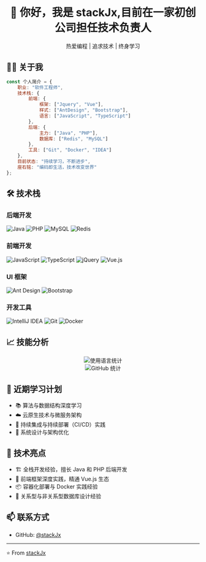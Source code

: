 
<h1 align="center">👋 你好，我是 stackJx,目前在一家初创公司担任技术负责人</h1>

<p align="center">
  热爱编程 | 追求技术 | 终身学习
</p>

## 👨‍💻 关于我

```javascript
const 个人简介 = {
    职业: "软件工程师",
    技术栈: {
        前端: {
            框架: ["Jquery", "Vue"],
            样式: ["AntDesign", "Bootstrap"],
            语言: ["JavaScript", "TypeScript"]
        },
        后端: {
            主力: ["Java", "PHP"],
            数据库: ["Redis", "MySQL"]
        },
        工具: ["Git", "Docker", "IDEA"]
    },
    目前状态: "持续学习，不断进步",
    座右铭: "编码即生活，技术改变世界"
};
```

## 🛠️ 技术栈

### 后端开发
![Java](https://img.shields.io/badge/Java-%23ED8B00.svg?style=for-the-badge&logo=java&logoColor=white)
![PHP](https://img.shields.io/badge/PHP-%23777BB4.svg?style=for-the-badge&logo=php&logoColor=white)
![MySQL](https://img.shields.io/badge/MySQL-%2300f.svg?style=for-the-badge&logo=mysql&logoColor=white)
![Redis](https://img.shields.io/badge/Redis-%23DC382D.svg?style=for-the-badge&logo=redis&logoColor=white)

### 前端开发
![JavaScript](https://img.shields.io/badge/JavaScript-%23323330.svg?style=for-the-badge&logo=javascript&logoColor=%23F7DF1E)
![TypeScript](https://img.shields.io/badge/TypeScript-%23007ACC.svg?style=for-the-badge&logo=typescript&logoColor=white)
![jQuery](https://img.shields.io/badge/jQuery-%230769AD.svg?style=for-the-badge&logo=jquery&logoColor=white)
![Vue.js](https://img.shields.io/badge/Vue.js-%234FC08D.svg?style=for-the-badge&logo=vue.js&logoColor=white)

### UI 框架
![Ant Design](https://img.shields.io/badge/Ant%20Design-%230170FE.svg?style=for-the-badge&logo=ant-design&logoColor=white)
![Bootstrap](https://img.shields.io/badge/Bootstrap-%23563D7C.svg?style=for-the-badge&logo=bootstrap&logoColor=white)

### 开发工具
![IntelliJ IDEA](https://img.shields.io/badge/IntelliJ%20IDEA-%23000000.svg?style=for-the-badge&logo=intellij-idea&logoColor=white)
![Git](https://img.shields.io/badge/Git-%23F05033.svg?style=for-the-badge&logo=git&logoColor=white)
![Docker](https://img.shields.io/badge/Docker-%232496ED.svg?style=for-the-badge&logo=docker&logoColor=white)

## 📈 技能分析

<div align="center">
  <img src="https://github-readme-stats.vercel.app/api/top-langs/?username=stackJx&theme=vue-dark&hide_border=true&include_all_commits=true&count_private=true&layout=compact" alt="使用语言统计" />
</div>

<div align="center">
  <img src="https://github-readme-stats.vercel.app/api?username=stackJx&show_icons=true&theme=vue-dark&hide_border=true&include_all_commits=true&count_private=true" alt="GitHub 统计" />
</div>

## 🌱 近期学习计划

- 📚 算法与数据结构深度学习
- ☁️ 云原生技术与微服务架构
- 🔄 持续集成与持续部署（CI/CD）实践
- 🎯 系统设计与架构优化

## 🚀 技术亮点

- 🏗️ 全栈开发经验，擅长 Java 和 PHP 后端开发
- 🎨 前端框架深度实践，精通 Vue.js 生态
- 📦 容器化部署与 Docker 实践经验
- 💾 关系型与非关系型数据库设计经验

## 📫 联系方式

- GitHub: [@stackJx](https://github.com/stackJx)
<!-- 添加其他联系方式，如：
- 邮箱：[你的邮箱]
- 博客：[你的技术博客]
- 知乎：[你的知乎主页]
-->

---


⭐️ From [stackJx](https://github.com/stackJx)

